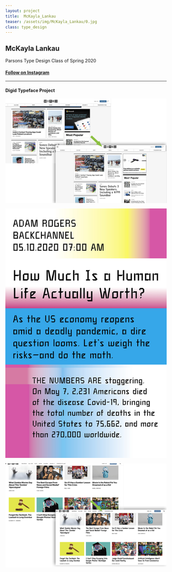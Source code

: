 ```yaml
---
layout: project
title:  McKayla_Lankau
teaser: /assets/img/McKayla_Lankau/0.jpg
class: type_design
---
```

## McKayla Lankau ##
Parsons Type Design Class of Spring 2020

#### [Follow on Instagram](https://www.instagram.com/forwardchaos/)

---
#### Digid Typeface Project ####

![image1](/assets/img/McKayla_Lankau/1.jpg)

![image2](/assets/img/McKayla_Lankau/2.jpg)

![image3](/assets/img/McKayla_Lankau/3.jpg)
